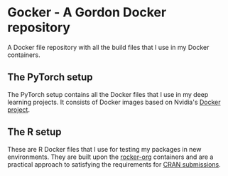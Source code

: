 # Gocker - A Gordon Docker repository

A Docker file repository with all the build files that I use in my Docker containers.

## The PyTorch setup

The PyTorch setup contains all the Docker files that I use in my deep learning projects. It consists of Docker images based on Nvidia's [Docker project](https://github.com/NVIDIA/nvidia-docker).

## The R setup

These are R Docker files that I use for testing my packages in new environments. They are built upon the [rocker-org](https://github.com/rocker-org) containers and are a practical approach to satisfying the requirements for [CRAN submissions](https://cran.r-project.org/submit.html).
